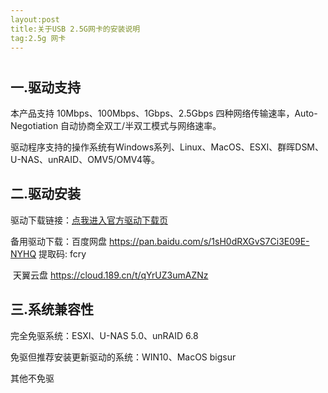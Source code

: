 ```yaml
---
layout:post
title:关于USB 2.5G网卡的安装说明
tag:2.5g 网卡
---
```




# 

## 一.驱动支持

本产品支持 10Mbps、100Mbps、1Gbps、2.5Gbps 四种网络传输速率，Auto-Negotiation 自动协商全双工/半双工模式与网络速率。

驱动程序支持的操作系统有Windows系列、Linux、MacOS、ESXI、群晖DSM、U-NAS、unRAID、OMV5/OMV4等。

## 二.驱动安装

驱动下载链接：[点我进入官方驱动下载页](https://www.realtek.com/component/zoo/category/network-interface-controllers-10-100-1000m-gigabit-ethernet-pci-express-software)

备用驱动下载：百度网盘 https://pan.baidu.com/s/1sH0dRXGvS7Ci3E09E-NYHQ 提取码: fcry 

​							天翼云盘 https://cloud.189.cn/t/qYrUZ3umAZNz

## 三.系统兼容性

完全免驱系统：ESXI、U-NAS 5.0、unRAID 6.8

免驱但推荐安装更新驱动的系统：WIN10、MacOS bigsur

其他不免驱